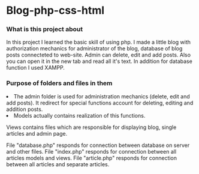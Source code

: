 # Blog-php-css-html
### What is this project about
 In this project I learned the basic skill of using php. I made a little blog with authorization mechanics for administrator of the blog, database of blog posts connecteted to web-site. Admin can delete, edit and add posts. Also you can open it in the new tab and read all it's text. In addition for database function I used XAMPP. 

### Рurpose of folders and files in them
<li> The admin folder is used for administration mechanics (delete, edit and add posts). It redirect for special functions account for deleting, editing and addition posts. <li> Models actually contains realization of this functions.
  
  Views contains files which are responsible for displaying blog, single articles and admin page.
  
  File "database.php" responds for connection between database on server and other files. 
  File "index.php" responds for connection between all articles models and views.
  File "article.php" responds for connection between all articles and separate articles. 
 </li>
 
 
